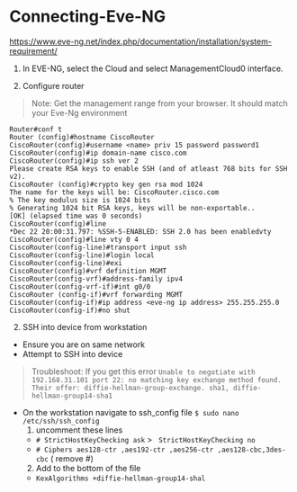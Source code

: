 # Connecting-Eve-NG

https://www.eve-ng.net/index.php/documentation/installation/system-requirement/

1. In EVE-NG, select the Cloud and select ManagementCloud0 interface.


2. Configure router

>Note: Get the management range from your browser. It should match your Eve-Ng environment

```
Router#conf t
Router (config)#hostname CiscoRouter
CiscoRouter(config)#username <name> priv 15 password password1
CiscoRouter(config)#ip domain-name cisco.com
CiscoRouter(config)#ip ssh ver 2
Please create RSA keys to enable SSH (and of atleast 768 bits for SSH v2).
CiscoRouter (config)#crypto key gen rsa mod 1024
The name for the keys will be: CiscoRouter.cisco.com
% The key modulus size is 1024 bits
% Generating 1024 bit RSA keys, keys will be non-exportable..
[OK] (elapsed time was 0 seconds)
CiscoRouter(config)#line
*Dec 22 20:00:31.797: %SSH-5-ENABLED: SSH 2.0 has been enabledvty
CiscoRouter(config)#line vty 0 4
CiscoRouter(config-line)#transport input ssh
CiscoRouter(config-line)#login local
CiscoRouter(config-line)#exi
CiscoRouter(config)#vrf definition MGMT
CiscoRouter(config-vrf)#address-family ipv4
CiscoRouter(config-vrf-if)#int g0/0
CiscoRouter (config-if)#vrf forwarding MGMT
CiscoRouter(config-if)#ip address <eve-ng ip address> 255.255.255.0
CiscoRouter(config-if)#no shut
```

2. SSH into device from workstation

- Ensure you are on same network
- Attempt to SSH into device

>Troubleshoot: If you get this error
`Unable to negotiate with 192.168.31.101 port 22: no matching key exchange method found. Their offer: diffie-hellman-group-exchange.
sha1, diffie-hellman-group14-sha1`

- On the workstation navigate to ssh_config file
`$ sudo nano /etc/ssh/ssh_config`
  1. uncomment these lines
    - `# StrictHostKeyChecking ask` > ` StrictHostKeyChecking no`
    - `# Ciphers aes128-ctr ,aes192-ctr ,aes256-ctr ,aes128-cbc,3des-cbc` ( remove #)
  2. Add to the bottom of the file
    - `KexAlgorithms +diffie-hellman-group14-shal`

